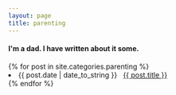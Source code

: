 ```yaml
---
layout: page
title: parenting
---
```


<h4>I'm a dad. I have written about it some.</h4>
{% for post in site.categories.parenting %}
 <li><span>{{ post.date | date_to_string }}</span> &nbsp; <a href="{{ post.url }}">{{ post.title }}</a></li>
{% endfor %}
